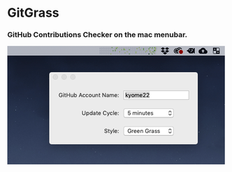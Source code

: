 # GitGrass

### GitHub Contributions Checker on the mac menubar.

![grass_light](materials/grass_light.png)